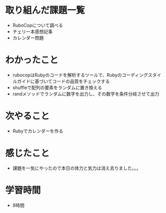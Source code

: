 # 取り組んだ課題一覧
- RuboCopについて調べる
- チェリー本感想記事
- カレンダー問題

# わかったこと
- rubocopはRubyのコードを解析するツールで、Rubyのコーディングスタイルガイドに基づいてコードの品質をチェックする
- shuffleで配列の要素をランダムに置き換える
- randメソッドでランダムに数字を出力し、その数字を条件分岐させて出力

# 次やること
- Rubyでカレンダーを作る

# 感じたこと
- 課題を一気にやったので本日の体力と気力は消え去りました。。。

# 学習時間
- 8時間
